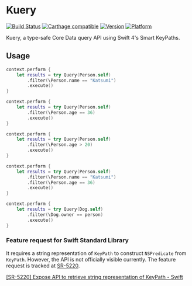 # Kuery

[![Build Status](https://www.bitrise.io/app/6c18477b4b7fa507/status.svg?token=YawzB8weVKp_uqJ-DhdkXg)](https://www.bitrise.io/app/6c18477b4b7fa507)
[![Carthage compatible](https://img.shields.io/badge/Carthage-compatible-4BC51D.svg?style=flat)](https://github.com/Carthage/Carthage)
[![Version](https://img.shields.io/cocoapods/v/Kuery.svg)](https://cocoapods.org/pods/Kuery)
[![Platform](https://img.shields.io/cocoapods/p/Kuery.svg)](https://cocoapods.org/pods/Kuery)

Kuery, a type-safe Core Data query API using Swift 4's Smart KeyPaths.

## Usage

```Swift
context.perform {
    let results = try Query(Person.self)
        .filter(\Person.name == "Katsumi")
        .execute()
}
```

```Swift
context.perform {
    let results = try Query(Person.self)
        .filter(\Person.age == 36)
        .execute()
}
```

```Swift
context.perform {
    let results = try Query(Person.self)
        .filter(\Person.age > 20)
        .execute()
}
```

```Swift
context.perform {
    let results = try Query(Person.self)
        .filter(\Person.name == "Katsumi")
        .filter(\Person.age == 36)
        .execute()
}
```

```Swift
context.perform {
    let results = try Query(Dog.self)
        .filter(\Dog.owner == person)
        .execute()
}
```

### Feature request for Swift Standard Library
 
It requires a string representation of `KeyPath` to construct `NSPredicate` from `KeyPath`. However, the API is not officially visible currently. The feature request is tracked at [SR-5220](https://bugs.swift.org/browse/SR-5220).

[[SR-5220] Expose API to retrieve string representation of KeyPath - Swift](https://bugs.swift.org/browse/SR-5220)
